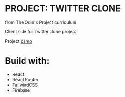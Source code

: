 # PROJECT: TWITTER CLONE

from The Odin's Project [curriculum](https://www.theodinproject.com/paths/full-stack-javascript/courses/javascript/lessons/javascript-final-project)

Client side for Twitter clone project

Project [demo](https://twitter-clone-dd466.web.app/)

# Build with:

- React
- React Router
- TailwindCSS
- Firebase
